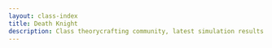 ```yaml
---
layout: class-index
title: Death Knight
description: Class theorycrafting community, latest simulation results and resources -based on SimulationCraft- for World of Warcraft.
---
```

